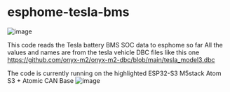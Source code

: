 # esphome-tesla-bms

![image](https://github.com/user-attachments/assets/6e497237-0f3c-424d-8fbb-cfb232529f40)


This code reads the Tesla battery BMS SOC data to esphome so far
All the values and names are from the tesla vehicle DBC files like this one https://github.com/onyx-m2/onyx-m2-dbc/blob/main/tesla_model3.dbc

The code is currently running on the highlighted ESP32-S3 M5stack Atom S3 + Atomic CAN Base
![image](https://github.com/user-attachments/assets/54c83695-129e-4845-a635-828e6e4fcedd)
